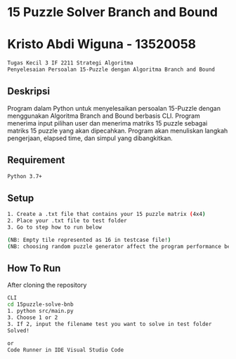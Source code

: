 # 15 Puzzle Solver Branch and Bound

# Kristo Abdi Wiguna - 13520058
```bash 
Tugas Kecil 3 IF 2211 Strategi Algoritma
Penyelesaian Persoalan 15-Puzzle dengan Algoritma Branch and Bound
```
## Deskripsi
Program dalam Python untuk menyelesaikan persoalan 15-Puzzle dengan menggunakan Algoritma Branch and Bound berbasis CLI. Program menerima input pilihan user dan menerima matriks 15 puzzle sebagai matriks 15 puzzle yang akan dipecahkan. Program akan menuliskan langkah pengerjaan, elapsed time, dan simpul yang dibangkitkan.

## Requirement
```bash
Python 3.7+
```
## Setup
```bash
1. Create a .txt file that contains your 15 puzzle matrix (4x4)
2. Place your .txt file to test folder
3. Go to step how to run below

(NB: Empty tile represented as 16 in testcase file!)
(NB: choosing random puzzle generator affect the program performance because randomness)
```

## How To Run
After cloning the repository
```bash 
CLI
cd 15puzzle-solve-bnb
1. python src/main.py
3. Choose 1 or 2
3. If 2, input the filename test you want to solve in test folder
Solved!

or
Code Runner in IDE Visual Studio Code
```
